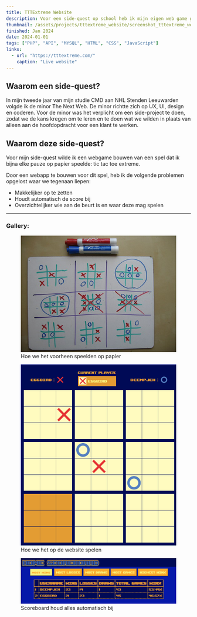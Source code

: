```yaml
---
title: TTTExtreme Website
description: Voor een side-quest op school heb ik mijn eigen web game gemaakt.
thumbnail: /assets/projects/tttextreme_website/screenshot_tttextreme_website.png
finished: Jan 2024
date: 2024-01-01
tags: ["PHP", "API", "MYSQL", "HTML", "CSS", "JavaScript"]
links:
  - url: "https://tttextreme.com/"
    caption: "Live website"
---
```

## Waarom een side-quest?

In mijn tweede jaar van mijn studie CMD aan NHL Stenden Leeuwarden volgde ik de minor The Next Web. De minor richtte zich op UX, UI, design en coderen. Voor de minor was het verplicht om een side-project te doen, zodat we de kans kregen om te leren en te doen wat we wilden in plaats van alleen aan de hoofdopdracht voor een klant te werken.

## Waarom deze side-quest?

Voor mijn side-quest wilde ik een webgame bouwen van een spel dat ik bijna elke pauze op papier speelde: tic tac toe extreme. 

Door een webapp te bouwen voor dit spel, heb ik de volgende problemen opgelost waar we tegenaan liepen:
- Makkelijker op te zetten
- Houdt automatisch de score bij
- Overzichtelijker wie aan de beurt is en waar deze mag spelen

<hr>

<h3>Gallery:</h3>

<div class="project__foto_grid">
    <figure>
        <img src="/assets/projects/tttextreme_website/paper_tttextreme.jpg" alt="Papier versie tic tac toe extreme">
        <figcaption>Hoe we het voorheen speelden op papier</figcaption>
    </figure>
    <figure>
        <img src="/assets/projects/tttextreme_website/website_tttextreme.png" alt="Website versie tic tac toe extreme">
        <figcaption>Hoe we het op de website spelen</figcaption>
    </figure>
    <figure>
        <img src="/assets/projects/tttextreme_website/Scoreboard_tttextreme.png" alt="Scoreboard tic tac toe extreme">
        <figcaption>Scoreboard houd alles automatisch bij</figcaption>
    </figure>
</div>